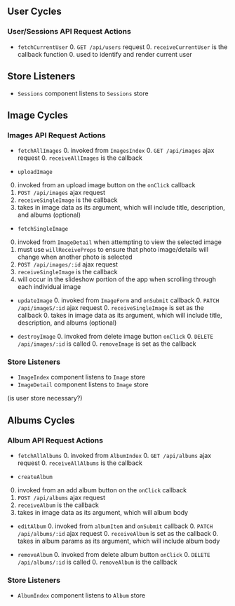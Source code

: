## User Cycles

### User/Sessions API Request Actions

* `fetchCurrentUser`
  0. `GET /api/users` request
  0. `receiveCurrentUser` is the callback function
  0. used to identify and render current user

## Store Listeners

* `Sessions` component listens to `Sessions` store

## Image Cycles

### Images API Request Actions

* `fetchAllImages`
  0. invoked from `ImagesIndex`
  0. `GET /api/images` ajax request
  0. `receiveAllImages` is the callback

*  `uploadImage`
  0. invoked from an upload image button on the `onClick` callback
  0. `POST /api/images` ajax request
  0. `receiveSingleImage` is the callback
  0. takes in image data as its argument, which will include title, description, and albums (optional)

*  `fetchSingleImage`
  0. invoked from `ImageDetail` when attempting to view the selected image
  0. must use `willReceiveProps` to ensure that photo image/details will change when another photo is selected
  0. `POST /api/images/:id` ajax request
  0. `receiveSingleImage` is the callback
  0. will occur in the slideshow portion of the app when scrolling through each individual image

* `updateImage`
  0. invoked from `ImageForm` and `onSubmit` callback
  0. `PATCH /api/imageS/:id` ajax request
  0. `receiveSingleImage` is set as the callback
  0. takes in image data as its argument, which will include title, description, and albums (optional)

* `destroyImage`
  0. invoked from delete image button `onClick`
  0. `DELETE /api/images/:id` is called
  0. `removeImage` is set as the callback


### Store Listeners

* `ImageIndex` component listens to `Image` store
* `ImageDetail` component listens to `Image` store


(is user store necessary?)

## Albums Cycles

### Album API Request Actions

* `fetchAllAlbums`
  0. invoked from `AlbumIndex`
  0. `GET /api/albums` ajax request
  0. `receiveAllAlbums` is the callback

*  `createAlbum`
  0. invoked from an add album button on the `onClick` callback
  0. `POST /api/albums` ajax request
  0. `receiveAlbum` is the callback
  0. takes in image data as its argument, which will album body

* `editAlbum`
  0. invoked from `albumItem` and `onSubmit` callback
  0. `PATCH /api/albums/:id` ajax request
  0. `receiveAlbum` is set as the callback
  0. takes in album params as its argument, which will include album body

* `removeAlbum`
  0. invoked from delete album button `onClick`
  0. `DELETE /api/albums/:id` is called
  0. `removeAlbum` is the callback

### Store Listeners

* `AlbumIndex` component listens to `Album` store
